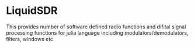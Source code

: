 # LiquidSDR
<p>This provides number of software defined radio functions and difital signal processing functions for julia language including modulators/demodulators, filters, windows etc</p>
